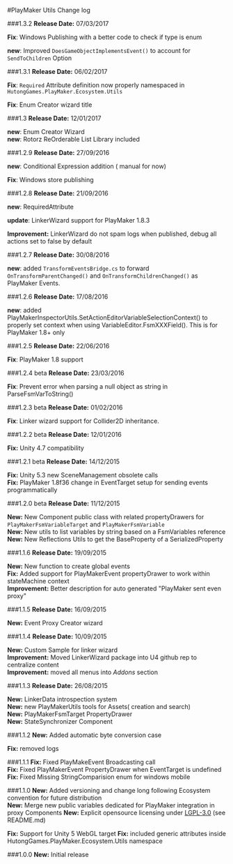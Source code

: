 #PlayMaker Utils Change log

###1.3.2
**Release Date:** 07/03/2017

**Fix**: Windows Publishing with a better code to check if type is enum  

**new**: Improved `DoesGameObjectImplementsEvent()` to account for `SendToChildren` Option

###1.3.1
**Release Date:** 06/02/2017

**Fix**: `Required` Attribute definition now properly namespaced in `HutongGames.PlayMaker.Ecosystem.Utils`

**Fix**: Enum Creator wizard title  

###1.3
**Release Date:** 12/01/2017

**new**: Enum Creator Wizard  
**new**: Rotorz ReOrderable List Library included 

###1.2.9
**Release Date:** 27/09/2016  

**new**: Conditional Expression addition ( manual for now)  

**Fix**: Windows store publishing  

###1.2.8
**Release Date:** 21/09/2016  

**new**: RequiredAttribute  

**update**: LinkerWizard support for PlayMaker 1.8.3  

**Improvement:** LinkerWizard do not spam logs when published, debug all actions set to false by default 


###1.2.7
**Release Date:** 30/08/2016  

**new**: added `TransformEventsBridge.cs` to forward `OnTransformParentChanged()` and `OnTransformChildrenChanged()` as PlayMaker Events.

###1.2.6
**Release Date:** 17/08/2016  

**new**: added PlayMakerInspectorUtils.SetActionEditorVariableSelectionContext() to properly set context when using VariableEditor.FsmXXXField(). This is for PlayMaker 1.8+ only  

###1.2.5
**Release Date:** 22/06/2016  

**Fix**: PlayMaker 1.8 support

###1.2.4 beta
**Release Date:** 23/03/2016  

**Fix**: Prevent error when parsing a null object as string in ParseFsmVarToString()  

###1.2.3 beta
**Release Date:** 01/02/2016

**Fix**: Linker wizard support for Collider2D inheritance.

###1.2.2 beta
**Release Date:** 12/01/2016  

**Fix:** Unity 4.7 compatibility 

###1.2.1 beta
**Release Date:** 14/12/2015  

**Fix:** Unity 5.3 new SceneManagement obsolete calls  
**Fix:** PlayMaker 1.8f36 change in EventTarget setup for sending events programmatically

###1.2.0 beta
**Release Date:** 11/12/2015  

**New:** New Component public class with related propertyDrawers for `PlayMakerFsmVariableTarget` and `PlayMakerFsmVariable`  
**New:** New utils to list variables by string based on a FsmVariables reference   
**New:**  New Reflections Utils to get the BaseProperty of a SerializedProperty   

###1.1.6
**Release Date:** 19/09/2015  

**New:** New function to create global events  
**Fix:** Added support for PlayMakerEvent propertyDrawer to work within stateMachine context  
**Improvement:** Better description for auto generated "PlayMaker sent even proxy"  
  
###1.1.5
**Release Date:**  16/09/2015  

**New:** Event Proxy Creator wizard  

###1.1.4
**Release Date:**  10/09/2015  

**New:** Custom Sample for linker wizard  
**Improvement:** Moved LinkerWizard package into U4 github rep to centralize content  
**Improvement:** moved all menus into *Addons* section  


###1.1.3
**Release Date:**  26/08/2015  

**New:** LinkerData introspection system  
**New:** new PlayMakerUtils tools for Assets( creation and search)  
**New:** PlayMakerFsmTarget PropertyDrawer  
**New:** StateSynchronizer Component  


###1.1.2
**New:** Added automatic byte conversion case

**Fix:** removed logs  

###1.1.1
**Fix:** Fixed PlayMakeEvent Broadcasting call  
**Fix:** Fixed PlayMakerEvent PropertyDrawer when EventTarget is undefined  
**Fix:** Fixed Missing StringComparision enum for windows mobile


###1.1.0
**New:** Added versioning and change long following Ecosystem convention for future distribution  
**New:** Merge new public variables dedicated for PlayMaker integration in proxy Components
**New:** Explicit opensource licensing under [LGPL-3.0](http://opensource.org/licenses/LGPL-3.0) (see README.md)

**Fix:** Support for Unity 5 WebGL target
**Fix:** included generic attributes inside HutongGames.PlayMaker.Ecosystem.Utils namespace
  

###1.0.0
**New:** Initial release

